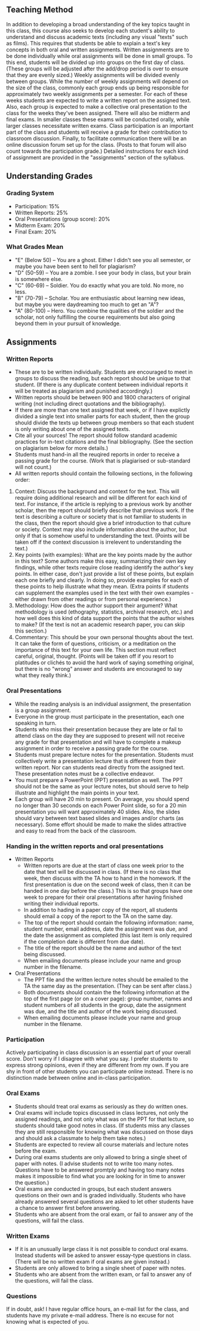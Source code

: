 ## Teaching Method

In addition to developing a broad understanding of the key topics taught in this class, this course also seeks to develop each student's ability to understand and discuss academic texts (including any visual "texts" such as films). This requires that students be able to explain a text's key concepts in both oral and written assignments. Written assignments are to be done individually while oral assignments will be done in small groups. To this end, students will be divided up into groups on the first day of class. (These groups will be adjusted after the add/drop period is over to ensure that they are evenly sized.) Weekly assignments will be divided evenly between groups. While the number of weekly assignments will depend on the size of the class, commonly each group ends up being responsible for approximately two weekly assignments per a semester. For each of these weeks students are expected to write a written report on the assigned text. Also, each group is expected to make a collective oral presentation to the class for the weeks they've been assigned. There will also be midterm and final exams. In smaller classes these exams will be conducted orally, while larger classes necessitate written exams. Class participation is an important part of the class and students will receive a grade for their contribution to classroom discussion. Finally, to facilitate communication there will be an online discussion forum set up for the class. (Posts to that forum will also count towards the participation grade.) Detailed instructions for each kind of assignment are provided in the "assignments" section of the syllabus.


## Understanding Grades

### Grading System
* Participation: 15%
* Written Reports: 25%
* Oral Presentations (group score): 20%
* Midterm Exam: 20%
* Final Exam: 20%

### What Grades Mean 
* "E" (Below 50) – You are a ghost. Either I didn't see you all semester, or maybe you have been sent to hell for plagiarism?
* "D" (50-59) – You are a zombie. I see your body in class, but your brain is somewhere else.
* "C" (60-69) – Soldier. You do exactly what you are told. No more, no less.
* "B" (70-79) – Scholar. You are enthusiastic about learning new ideas, but maybe you were daydreaming too much to get an "A"?
* "A" (80-100) – Hero. You combine the qualities of the soldier and the scholar, not only fulfilling the course requirements but also going beyond them in your pursuit of knowledge.

## Assignments 

### Written Reports
* These are to be written individually. Students are encouraged to meet in groups to discuss the reading, but each report should be unique to that student. (If there is any duplicate content between individual reports it will be treated as plagiarism and punished accordingly.)
* Written reports should be between 900 and 1800 characters of original writing (not including direct quotations and the bibliography).
* If there are more than one text assigned that week, or if I have explictly divided a single text into smaller parts for each student, then the group should divide the texts up between group members so that each student is only writing about one of the assigned texts.
* Cite all your sources! The report should follow standard academic practices for in-text citations and the final bibliography. (See the section on plagiarism below for more details.)
* Students must hand-in all the reuqired reports in order to receive a passing grade for the course. (Work that is plagiarised or sub-standard will not count.)
* All written reports should contain the following sections, in the following order:
 1. Context: Discuss the background and context for the text. This will require doing additional research and will be different for each kind of text. For instance, if the article is replying to a previous work by another scholar, then the report should briefly describe that previous work. If the text is describing a culture or society that is not familiar to students in the class, then the report should give a brief introduction to that culture or society. Context may also include information about the author, but only if that is somehow useful to understanding the text. (Points will be taken off if the context discussion is irrelevent to understanding the text.)
 2. Key points (with examples): What are the key points made by the author in this text? Some authors make this easy, summarizing their own key findings, while other texts require close reading identify the author's key points. In either case, don't just provide a list of these points, but explain each one briefly and clearly. In doing so, provide examples for each of these points to help illustrate what they mean. (Extra points if students can supplement the examples used in the text with their own examples - either drawn from other readings or from personal experience.)
 3. Methodology: How does the author support their argument? What methodology is used (ethography, statistics, archival research, etc.) and how well does this kind of data support the points that the author wishes to make? (If the text is not an academic research paper, you can skip this section.)
 4. Commentary: This should be your own personal thoughts about the text. It can take the form of questions, criticism, or a meditation on the importance of this text for your own life. This section must reflect careful, original, thought. (Points will be taken off if you resort to platitudes or clichés to avoid the hard work of saying something original, but there is no "wrong" answer and students are encouraged to say what they really think.)

### Oral Presentations 
* While the reading analysis is an individual assignment, the presentation is a group assignment. 
* Everyone in the group must participate in the presentation, each one speaking in turn. 
* Students who miss their presentation because they are late or fail to attend class on the day they are supposed to present will not receive any grade for that presentation and will have to complete a makeup assignment in order to receive a passing grade for the course.
* Students must prepare lecture notes for the presentation. Students must collectively write a presentation lecture that is different from their written report. Nor can students read directly from the assigned text. These presentation notes must be a collective endeavor.
* You must prepare a PowerPoint (PPT) presentation as well. The PPT should not be the same as your lecture notes, but should serve to help illustrate and highlight the main points in your text.
* Each group will have 20 min to present. On average, you should spend no longer than 30 seconds on each Power Point slide, so for a 20 min presentation you will want approximately 40 slides. Also, the slides should vary between text based slides and images and/or charts (as necessary). Some effort should be made to make the slides attractive and easy to read from the back of the classroom.

### Handing in the written reports and oral presentations
* Written Reports
  * Written reports are due at the start of class one week prior to the date that text will be discussed in class. (If there is no class that week, then discuss with the TA how to hand in the homework. If the first presentation is due on the second week of class, then it can be handed in one day before the class.) This is so that groups have one week to prepare for their oral presentations after having finished writing their individual reports.
  * In addition to hading in a paper copy of the report, all students should email a copy of the report to the TA on the same day.
  * The top of the report should contain the following information: name, student number, email address, date the assignment was due, and the date the assignment as completed (this last item is only required if the completion date is different from due date). 
  * The title of the report should be the name and author of the text being discussed.
  * When emailing documents please include your name and group number in the filename.
* Oral Presentations
  * The PPT file and the written lecture notes should be emailed to the TA the same day as the presentation. (They can be sent after class.)
  * Both documents should contain the the following information at the top of the first page (or on a cover page): group number, names and student numbers of all students in the group, date the assignment was due, and the title and author of the work being discussed.
  * When emailing documents please include your name and group number in the filename.
 
### Participation 
Actively participating in class discussion is an essential part of your overall score. Don't worry if I disagree with what you say. I prefer students to express strong opinions, even if they are different from my own. If you are shy in front of other students you can participate online instead. There is no distinction made between online and in-class participation.

### Oral Exams 
* Students should treat oral exams as seriously as they do written ones. 
* Oral exams will include topics discussed in class lectures, not only the assigned readings, and not only what was on the PPT for that lecture, so students should take good notes in class. (If students miss any classes they are still responsible for knowing what was discussed on those days and should ask a classmate to help them take notes.)
* Students are expected to review all course materials and lecture notes before the exam. 
* During oral exams students are only allowed to bring a single sheet of paper with notes. (I advise students not to write too many notes. Questions have to be answered promtply and having too many notes makes it impossible to find what you are looking for in time to answer the question.)
* Oral exams are conducted in groups, but each student answers questions on their own and is graded individually. Students who have already answered several questions are asked to let other students have a chance to answer first before answering.
* Students who are absent from the oral exam, or fail to answer any of the questions, will fail the class.

### Written Exams
* If it is an unusually large class it is not possible to conduct oral exams. Instead students will be asked to answer essay-type questions in class. (There will be no written exam if oral exams are given instead.)
* Students are only allowed to bring a single sheet of paper with notes.
* Students who are absent from the written exam, or fail to answer any of the questions, will fail the class. 

### Questions
If in doubt, ask! I have regular office hours, an e-mail list for the class, and students have my private e-mail address. There is no excuse for not knowing what is expected of you.